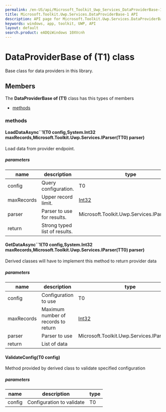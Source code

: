 ```yaml
---
permalink: /en-US/api/Microsoft_Toolkit_Uwp_Services_DataProviderBase-1.htm
title: Microsoft.Toolkit.Uwp.Services.DataProviderBase-1 API 
description: API page for Microsoft.Toolkit.Uwp.Services.DataProviderBase-1
keywords: windows, app, toolkit, UWP, API
layout: default
search.product: eADQiWindows 10XVcnh
---
```



# DataProviderBase of (T1) class

Base class for data providers in this library.

## Members

The **DataProviderBase of (T1)** class has this types of members

* [methods](#methods)

### methods

#### LoadDataAsync``1(T0 config,System.Int32 maxRecords,Microsoft.Toolkit.Uwp.Services.IParser(TT0) parser)

Load data from provider endpoint.

##### parameters



| name | description | type || --- | --- | --- || config | Query configuration. | T0 || maxRecords | Upper record limit. | [Int32](https://msdn.microsoft.com/library/windows/apps/System.Int32) || parser | Parser to use for results. | Microsoft.Toolkit.Uwp.Services.IParser(TT0) || return |Strong typed list of results. |


#### GetDataAsync``1(T0 config,System.Int32 maxRecords,Microsoft.Toolkit.Uwp.Services.IParser(TT0) parser)

Derived classes will have to implement this method to return provider data

##### parameters



| name | description | type || --- | --- | --- || config | Configuration to use | T0 || maxRecords | Maximum number of records to return | [Int32](https://msdn.microsoft.com/library/windows/apps/System.Int32) || parser | Parser to use | Microsoft.Toolkit.Uwp.Services.IParser(TT0) || return |List of data |


#### ValidateConfig(T0 config)

Method provided by derived class to validate specified configuration

##### parameters



| name | description | type || --- | --- | --- || config | Configuration to validate | T0 |

